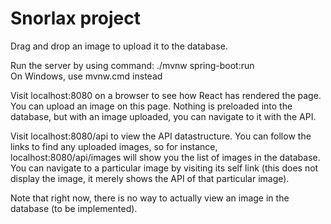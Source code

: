 # Snorlax project
Drag and drop an image to upload it to the database.<br />

Run the server by using command: ./mvnw spring-boot:run<br />
On Windows, use mvnw.cmd instead<br />

Visit localhost:8080 on a browser to see how React has rendered the page.
You can upload an image on this page. Nothing is preloaded into the database,
but with an image uploaded, you can navigate to it with the API.<br/>

Visit localhost:8080/api to view the API datastructure. You can follow the
links to find any uploaded images, so for instance, localhost:8080/api/images
will show you the list of images in the database. You can navigate to a
particular image by visiting its self link (this does not display the image, it
merely shows the API of that particular image).<br />

Note that right now, there is no way to actually view an image in the database
(to be implemented).
